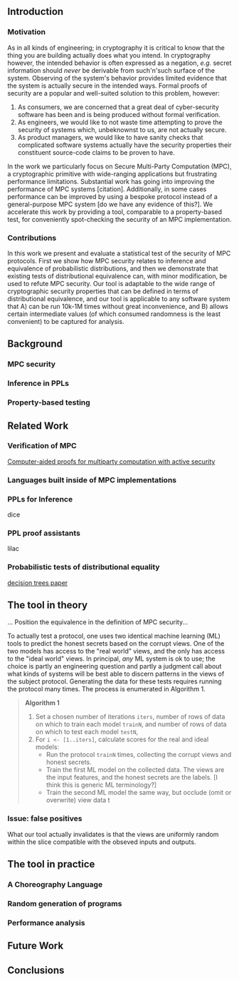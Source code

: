 

## Introduction

### Motivation

As in all kinds of engineering; in cryptography it is critical to know that the thing you are building actually does what you intend.
In cryptography however, the intended behavior is often expressed as a negation,
_e.g._ secret information should _never_ be derivable from such'n'such surface of the system.
Observing of the system's behavior provides limited evidence that the system is actually secure in the intended ways.
Formal proofs of security are a popular and well-suited solution to this problem, however:

1. As consumers, we are concerned that a great deal of cyber-security software has been and is being produced without formal verification.
2. As engineers, we would like to not waste time attempting to prove the security of systems which, unbeknownst to us, are not actually secure.
3. As product managers, we would like to have sanity checks
   that complicated software systems actually have the security properties their constituent source-code claims to be proven to have.

In the work we particularly focus on Secure Multi-Party Computation (MPC),
a cryptographic primitive with wide-ranging applications but frustrating performance limitations.
Substantial work has going into improving the performance of MPC systems [citation].
Additionally, in some cases performance can be improved by using a bespoke protocol instead of a general-purpose MPC system [do we have any evidence of this?].
We accelerate this work by providing a tool, comparable to a property-based test,
for conveniently spot-checking the security of an MPC implementation.

### Contributions

In this work we present and evaluate a statistical test of the security of MPC protocols.
First we show how MPC security relates to inference and equivalence of probabilistic distributions,
and then we demonstrate that existing tests of distributional equivalence can, with minor modification, be used to refute MPC security.
Our tool is adaptable to the wide range of cryptographic security properties that can be defined in terms of distributional equivalence,
and our tool is applicable to any software system that
A) can be run 10k-1M times without great inconvenience, and
B) allows certain intermediate values (of which consumed randomness is the least convenient) to be captured for analysis.

## Background

### MPC security

### Inference in PPLs

### Property-based testing


## Related Work

### Verification of MPC

[Computer-aided proofs for multiparty computation with active security](https://arxiv.org/pdf/1806.07197.pdf)

### Languages built inside of MPC implementations

### PPLs for Inference

dice

### PPL proof assistants

lilac

### Probabilistic tests of distributional equality

[decision trees paper]()

## The tool in theory

... Position the equivalence in the definition of MPC security...

To actually test a protocol, one uses two identical machine learning (ML) tools to predict the honest secrets based on the corrupt views.
One of the two models has access to the "real world" views, and the only has access to the "ideal world" views.
In principal, _any_ ML system is ok to use; the choice is partly an engineering question
and partly a judgment call about what kinds of systems will be best able to discern patterns in the views of the subject protocol.
Generating the data for these tests requires running the protocol many times.
The process is enumerated in Algorithm 1.

> **Algorithm 1**
>
> 1. Set a chosen number of iterations `iters`,
>    number of rows of data on which to train each model `trainN`,
>    and number of rows of data on which to test each model `testN`,
> 2. For `i <- [1..iters]`, calculate scores for the real and ideal models:
>    - Run the protocol `trainN` times, collecting the corrupt views and honest secrets.
>    - Train the first ML model on the collected data. The views are the input features, and the honest secrets are the labels. [I think this is generic ML terminology?]
>    - Train the second ML model the same way, but occlude (omit or overwrite) view data t

### Issue: false positives

What our tool actually invalidates is that the views are uniformly random within the slice compatible with the obseved inputs and outputs. 


## The tool in practice

### A Choreography Language

### Random generation of programs

### Performance analysis


## Future Work


## Conclusions

